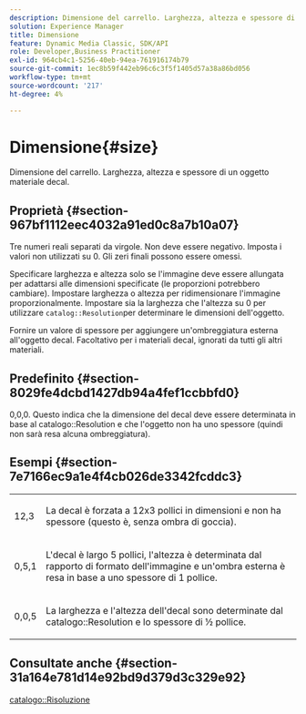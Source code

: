 ```yaml
---
description: Dimensione del carrello. Larghezza, altezza e spessore di un oggetto materiale decal.
solution: Experience Manager
title: Dimensione
feature: Dynamic Media Classic, SDK/API
role: Developer,Business Practitioner
exl-id: 964cb4c1-5256-40eb-94ea-761916174b79
source-git-commit: 1ec8b59f442eb96c6c3f5f1405d57a38a86bd056
workflow-type: tm+mt
source-wordcount: '217'
ht-degree: 4%

---
```


# Dimensione{#size}

Dimensione del carrello. Larghezza, altezza e spessore di un oggetto materiale decal.

## Proprietà {#section-967bf1112eec4032a91ed0c8a7b10a07}

Tre numeri reali separati da virgole. Non deve essere negativo. Imposta i valori non utilizzati su 0. Gli zeri finali possono essere omessi.

Specificare larghezza e altezza solo se l&#39;immagine deve essere allungata per adattarsi alle dimensioni specificate (le proporzioni potrebbero cambiare). Impostare larghezza o altezza per ridimensionare l&#39;immagine proporzionalmente. Impostare sia la larghezza che l&#39;altezza su 0 per utilizzare `catalog::Resolution`per determinare le dimensioni dell&#39;oggetto.

Fornire un valore di spessore per aggiungere un&#39;ombreggiatura esterna all&#39;oggetto decal. Facoltativo per i materiali decal, ignorati da tutti gli altri materiali.

## Predefinito {#section-8029fe4dcbd1427db94a4fef1ccbbfd0}

0,0,0. Questo indica che la dimensione del decal deve essere determinata in base al catalogo::Resolution e che l&#39;oggetto non ha uno spessore (quindi non sarà resa alcuna ombreggiatura).

## Esempi {#section-7e7166ec9a1e4f4cb026de3342fcddc3}

<table id="simpletable_E3503BD975F342C58DDB4C2B56BF0CEE"> 
 <tr class="strow"> 
  <td class="stentry"> <p>12,3 </p></td> 
  <td class="stentry"> <p>La decal è forzata a 12x3 pollici in dimensioni e non ha spessore (questo è, senza ombra di goccia). </p></td> 
 </tr> 
 <tr class="strow"> 
  <td class="stentry"> <p>0,5,1 </p></td> 
  <td class="stentry"> <p>L'decal è largo 5 pollici, l'altezza è determinata dal rapporto di formato dell'immagine e un'ombra esterna è resa in base a uno spessore di 1 pollice. </p></td> 
 </tr> 
 <tr class="strow"> 
  <td class="stentry"> <p>0,0,5 </p></td> 
  <td class="stentry"> <p>La larghezza e l'altezza dell'decal sono determinate dal catalogo::Resolution e lo spessore di ½ pollice. </p></td> 
 </tr> 
</table>

## Consultate anche {#section-31a164e781d14e92bd9d379d3c329e92}

[catalogo::Risoluzione](../../../../../ir-api/material-cat/image-rendering-api-ref/c-ir-material-catalog/c-ir-attributes-reference/r-ir-resolution.md#reference-09fe14e6bfbf4db6b7f4369fffecc806)
